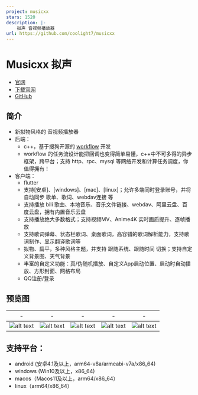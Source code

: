 ```yaml
---
project: musicxx
stars: 1520
description: |-
    拟声 音视频播放器
url: https://github.com/coolight7/musicxx
---
```


# Musicxx 拟声
* [官网](https://blog.mimicry.cool/)
* [下载官网](https://download.music.mimicry.cool/)
* [GitHub](https://github.com/coolight7/MimicryMusic)

## 简介
* 新拟物风格的 音视频播放器
* 后端：
  * c++，基于搜狗开源的 [workflow](https://github.com/sogou/workflow) 开发
  * workflow 的任务流设计能把回调也变得简单易懂，c++中不可多得的异步框架，跨平台；支持 http、rpc、mysql 等网络开发和计算任务调度，你值得拥有！
* 客户端：
  * flutter
  * 支持[安卓]、[windows]、[mac]、[linux]；允许多端同时登录账号，并将自动同步 歌单、歌词、webdav连接 等
  * 支持播放 bili 歌曲、本地音乐、音乐文件链接、webdav、阿里云盘、百度云盘，拥有内置音乐云盘
  * 支持播放绝大多数格式；支持视频MV、Anime4K 实时画质提升、逐帧播放
  * 支持歌词弹幕、状态栏歌词、桌面歌词，高容错的歌词解析能力，支持歌词制作、显示翻译歌词等
  * 拟物、扁平，多种风格主题，并支持 跟随系统、跟随时间 切换；支持自定义背景图、天气背景
  * 丰富的自定义功能：真/伪随机播放、自定义App启动位置、启动时自动播放、方形封面、网格布局
  * QQ注册/登录

## 预览图
| - | - | - | - | - |
| ------ | ------ | ------ | ------ | ------ |
| ![alt text](res/image/image.png) | ![alt text](res/image/image-2.png) |![alt text](res/image/image-3.png) | ![alt text](res/image/image-4.png) | ![alt text](res/image/image-5.png) |

## 支持平台：
- android (安卓4.1及以上，arm64-v8a/armeabi-v7a/x86_64)
- windows (Win10及以上，x86_64)
- macos（Macos11及以上，arm64/x86_64）
- linux（arm64/x86_64）
